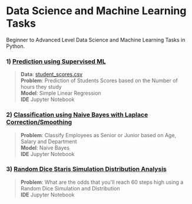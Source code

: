 # Data Science and Machine Learning Tasks

Beginner to Advanced Level Data Science and Machine Learning Tasks in Python.
### 1) [Prediction using Supervised ML](https://github.com/yousaf530/Data-Science-and-ML-Tasks/tree/master/Prediction%20using%20Supervised%20ML)

> **Data**: <a href='http://bit.ly/w-data'> student_scores.csv </a> <br>
> **Problem**: Prediction of Students Scores based on the Number of hours they study <br>
> **Model**: Simple Linear Regression <br>
> **IDE** Jupyter Notebook

### 2) [Classification using Naive Bayes with Laplace Correction/Smoothing](https://github.com/yousaf530/Data-Science-and-ML-Tasks/tree/master/Naive%20Bayes%20Classification%20with%20Laplace%20Correction)

> **Problem**: Classify Employees as Senior or Junior based on Age, Salary and Department <br>
> **Model**: Naive Bayes <br>
> **IDE** Jupyter Notebook


### 3) [Random Dice Staris Simulation Distribution Analysis]()

> **Problem**: What are the odds that you'll reach 60 steps high using a Random Dice Simulation and Distribution <br>
> **IDE** Jupyter Notebook